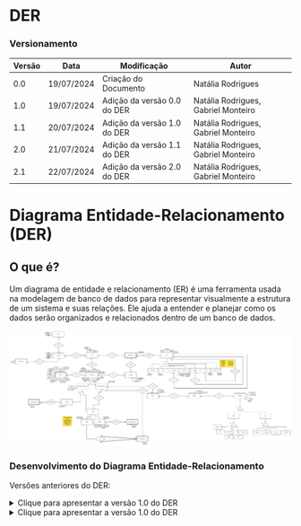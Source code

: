# DER

### Versionamento

| Versão | Data       | Modificação                                                                              | Autor                               |
| ------ | ---------- | ---------------------------------------------------------------------------------------- | ----------------------------------- |
| 0.0    | 19/07/2024 | Criação do Documento                                                                     | Natália Rodrigues                   |
| 1.0    | 19/07/2024 | Adição da versão 0.0 do DER                                                              | Natália Rodrigues, Gabriel Monteiro |
| 1.1    | 20/07/2024 | Adição da versão 1.0 do DER                                                              | Natália Rodrigues, Gabriel Monteiro |
| 2.0    | 21/07/2024 | Adição da versão 1.1 do DER                                                              | Natália Rodrigues, Gabriel Monteiro |
| 2.1    | 22/07/2024 | Adição da versão 2.0 do DER                                                              | Natália Rodrigues, Gabriel Monteiro |

# Diagrama Entidade-Relacionamento (DER)

## O que é?

Um diagrama de entidade e relacionamento (ER) é uma ferramenta usada na modelagem de banco de dados para representar visualmente a estrutura de um sistema e suas relações. Ele ajuda a entender e planejar como os dados serão organizados e relacionados dentro de um banco de dados.

![DER v1.0](./assets/DERv.png)

### Desenvolvimento do Diagrama Entidade-Relacionamento
Versões anteriores do DER:

<details>
<summary>Clique para apresentar a versão 1.0 do DER</summary>

### DER v1.1

![DER v2.3](./assets/DERv/DERv1.0.png)

</details>

<details>
<summary>Clique para apresentar a versão 1.0 do DER</summary>

### DER v2.0

![DER v2.3](./assets/DERv/DERv2.0.png)

</details>


